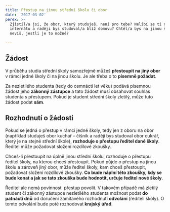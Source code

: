```yaml
---
title: Přestup na jinou střední školu či obor
date: '2017-03-02'
perex: >-
  Zjistil/a jsi, že obor, který studuješ, není pro tebe? Nelíbí se ti na
  internátu a raději bys studoval/a blíž domovu? Chtěl/a bys na jinou školu, ale
  nevíš, jestli je to možné?

---
```



<h2>Žádost </h2><p>V&nbsp;průběhu studia střední školy samozřejmě můžeš <strong>přestoupit na jiný obor</strong> v&nbsp;rámci jedné školy či na jinou školu. Je ale třeba o to <strong>písemně požádat</strong>. </p> <p>Za nezletilého studenta (tedy do osmnácti let věku) podává písemnou žádost jeho <strong>zákonný zástupce</strong> a tato žádost musí obsahovat souhlas studenta s&nbsp;přestupem. Pokud je student střední školy zletilý, může tuto žádost podat <strong>sám</strong>. </p> <h2>Rozhodnutí o žádosti </h2><p>Pokud se jedná o&nbsp;přestup v&nbsp;rámci jedné školy, tedy jen z&nbsp;oboru na obor (například studuješ obor kuchař – číšník a raději bys studoval obor cukrář, který je na stejné střední škole), <strong>rozhoduje o přestupu ředitel dané školy</strong>. Ředitel může požadovat složení rozdílové zkoušky.</p> <p>Chceš-li přestoupit na úplně jinou střední školu, rozhoduje o přestupu ředitel školy, na kterou chceš přestoupit. Pokud půjde o přestup na jinou školu a zároveň jiný obor, může ředitel školy, kam chceš přestoupit, požadovat složení rozdílové zkoušky. <strong>Co bude náplní této zkoušky, kdy se bude konat a jak se tato zkouška bude hodnotit, určuje ředitel nové školy</strong>. </p> <p>Ředitel ale nemá povinnost&nbsp; přestup povolit. V&nbsp;takovém případě má zletilý student či zákonný zástupce nezletilého studenta možnost podat <strong>do patnácti dnů</strong> od doručení zamítavého rozhodnutí <strong>odvolání</strong> (řediteli školy). O tomto odvolání bude poté rozhodovat<strong> krajský úřad</strong>.</p> 

